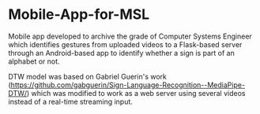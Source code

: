 # Mobile-App-for-MSL
Mobile app developed to archive the grade of Computer Systems Engineer which identifies gestures from uploaded videos to a Flask-based server through an Android-based app to identify whether a sign is part of an alphabet or not.

DTW model was based on Gabriel Guerin's work (https://github.com/gabguerin/Sign-Language-Recognition--MediaPipe-DTW/) which was modified to work as a web server using several videos instead of a real-time streaming input.
